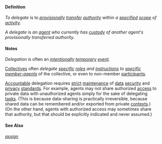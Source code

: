 #### Definition

*To delegate* is to *[provisionally](https://github.com/gcassel/Modular-Organization-Terminology/blob/master/terms/provisional.md) [transfer](https://github.com/gcassel/Modular-Organization-Terminology/blob/master/terms/transfer.md) [authority](https://github.com/gcassel/Modular-Organization-Terminology/blob/master/terms/authority.md)* within *a [specified](https://github.com/gcassel/Modular-Organization-Terminology/blob/master/terms/specification.md) [scope](https://github.com/gcassel/Modular-Organization-Terminology/blob/master/terms/scope.md) of [activity](https://github.com/gcassel/Modular-Organization-Terminology/blob/master/terms/activity.md)*.  

*A delegate* is *an [agent](https://github.com/gcassel/Modular-Organization-Terminology/blob/master/terms/agent.md) who currently has [custody](https://github.com/gcassel/Modular-Organizing-Terminology/blob/master/terms/custody.md) of another agent's provisionally transferred authority.* 

#### Notes

*Delegation* is often an *[intentionally](https://github.com/gcassel/Modular-Organization-Terminology/blob/master/terms/intend.md) [temporary](https://github.com/gcassel/Modular-Organization-Terminology/blob/master/terms/temporary.md) [event](https://github.com/gcassel/Modular-Organization-Terminology/blob/master/terms/event.md)*.

[Collectives](https://github.com/gcassel/Modular-Organization-Terminology/blob/master/terms/collective.md) often *delegate [specific](https://github.com/gcassel/Modular-Organization-Terminology/blob/master/terms/specific.md) [roles](https://github.com/gcassel/Modular-Organization-Terminology/blob/master/terms/role.md) and [instructions](https://github.com/gcassel/Modular-Organization-Terminology/blob/master/terms/instruct.md) to [specific](https://github.com/gcassel/Modular-Organization-Terminology/blob/master/terms/specific.md) [member-agents](https://github.com/gcassel/Modular-Organization-Terminology/blob/master/terms/member-agent.md)* of the collective, or even to non-member [participants](https://github.com/gcassel/Modular-Organization-Terminology/blob/master/terms/participate.md).  

[Accountable](https://github.com/gcassel/Modular-Organization-Terminology/blob/master/terms/accountability.md) delegation requires [strict](https://github.com/gcassel/Modular-Organization-Terminology/blob/master/terms/strict.md) [maintenance](https://github.com/gcassel/Modular-Organization-Terminology/blob/master/terms/maintain.md) of [data](https://github.com/gcassel/Modular-Organization-Terminology/blob/master/terms/data.md) [security](https://github.com/gcassel/Modular-Organization-Terminology/blob/master/terms/secure.md) and [privacy](https://github.com/gcassel/Modular-Organization-Terminology/blob/master/terms/private.md) [standards](https://github.com/gcassel/Modular-Organization-Terminology/blob/master/terms/standard.md).  For example, agents may not share authorized [access](https://github.com/gcassel/Modular-Organization-Terminology/blob/master/terms/access.md) to private data with unauthorized agents simply for the sake of delegating [tasks](https://github.com/gcassel/Modular-Organization-Terminology/blob/master/terms/task.md).  (This is because data-sharing is practically irreversible, because shared data can be remembered and/or exported from private [contexts](https://github.com/gcassel/Modular-Organization-Terminology/blob/master/terms/context.md).)  (On the other hand, agents with authorized access may sometimes share that authority, but that should be explicitly indicated and never assumed.)

#### See Also

*[assign](https://github.com/gcassel/Modular-Organization-Terminology/blob/master/terms/assign.md)*
